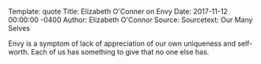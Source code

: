 Template: quote
Title: Elizabeth O'Conner on Envy
Date:   2017-11-12 00:00:00 -0400
Author: Elizabeth O'Connor
Source: 
Sourcetext: Our Many Selves

Envy is a symptom of lack of appreciation of our own uniqueness and self-worth. 
Each of us has something to give that no one else has.
